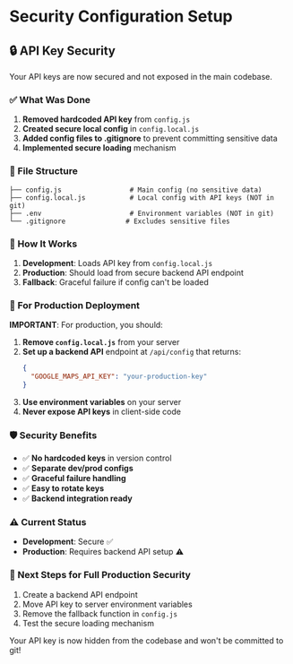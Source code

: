 # Security Configuration Setup

## 🔒 API Key Security

Your API keys are now secured and not exposed in the main codebase.

### ✅ What Was Done

1. **Removed hardcoded API key** from `config.js`
2. **Created secure local config** in `config.local.js` 
3. **Added config files to .gitignore** to prevent committing sensitive data
4. **Implemented secure loading** mechanism

### 📁 File Structure

```
├── config.js                 # Main config (no sensitive data)
├── config.local.js           # Local config with API keys (NOT in git)
├── .env                      # Environment variables (NOT in git)
└── .gitignore               # Excludes sensitive files
```

### 🔧 How It Works

1. **Development**: Loads API key from `config.local.js`
2. **Production**: Should load from secure backend API endpoint
3. **Fallback**: Graceful failure if config can't be loaded

### 🚀 For Production Deployment

**IMPORTANT**: For production, you should:

1. **Remove `config.local.js`** from your server
2. **Set up a backend API** endpoint at `/api/config` that returns:
   ```json
   {
     "GOOGLE_MAPS_API_KEY": "your-production-key"
   }
   ```
3. **Use environment variables** on your server
4. **Never expose API keys** in client-side code

### 🛡️ Security Benefits

- ✅ **No hardcoded keys** in version control
- ✅ **Separate dev/prod configs** 
- ✅ **Graceful failure handling**
- ✅ **Easy to rotate keys**
- ✅ **Backend integration ready**

### ⚠️ Current Status

- **Development**: Secure ✅
- **Production**: Requires backend API setup ⚠️

### 🔄 Next Steps for Full Production Security

1. Create a backend API endpoint
2. Move API key to server environment variables
3. Remove the fallback function in `config.js`
4. Test the secure loading mechanism

Your API key is now hidden from the codebase and won't be committed to git!
